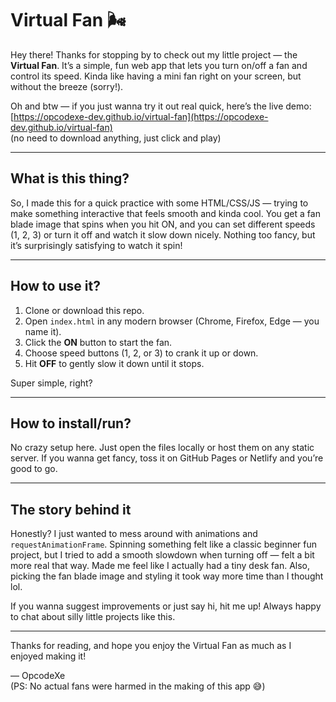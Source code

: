 # Virtual Fan 🌬️

Hey there! Thanks for stopping by to check out my little project — the **Virtual Fan**. It’s a simple, fun web app that lets you turn on/off a fan and control its speed. Kinda like having a mini fan right on your screen, but without the breeze (sorry!).

Oh and btw — if you just wanna try it out real quick, here’s the live demo: [https://opcodexe-dev.github.io/virtual-fan](https://opcodexe-dev.github.io/virtual-fan)  
(no need to download anything, just click and play)

---

## What is this thing?

So, I made this for a quick practice with some HTML/CSS/JS — trying to make something interactive that feels smooth and kinda cool. You get a fan blade image that spins when you hit ON, and you can set different speeds (1, 2, 3) or turn it off and watch it slow down nicely. Nothing too fancy, but it’s surprisingly satisfying to watch it spin!

---

## How to use it?

1. Clone or download this repo.
2. Open `index.html` in any modern browser (Chrome, Firefox, Edge — you name it).
3. Click the **ON** button to start the fan.
4. Choose speed buttons (1, 2, or 3) to crank it up or down.
5. Hit **OFF** to gently slow it down until it stops.

Super simple, right?

---

## How to install/run?

No crazy setup here. Just open the files locally or host them on any static server. If you wanna get fancy, toss it on GitHub Pages or Netlify and you’re good to go.

---

## The story behind it

Honestly? I just wanted to mess around with animations and `requestAnimationFrame`. Spinning something felt like a classic beginner fun project, but I tried to add a smooth slowdown when turning off — felt a bit more real that way. Made me feel like I actually had a tiny desk fan. Also, picking the fan blade image and styling it took way more time than I thought lol.

If you wanna suggest improvements or just say hi, hit me up! Always happy to chat about silly little projects like this.

---

Thanks for reading, and hope you enjoy the Virtual Fan as much as I enjoyed making it!

— OpcodeXe  
(PS: No actual fans were harmed in the making of this app 😅)
